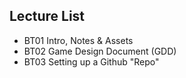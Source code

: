 ## Lecture List

* BT01 Intro, Notes & Assets
* BT02 Game Design Document (GDD)
* BT03 Setting up a Github "Repo"
